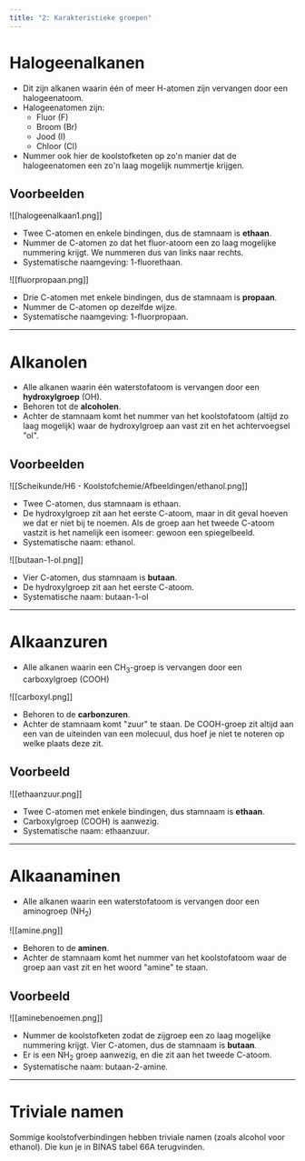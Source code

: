 ```yaml
---
title: "2: Karakteristieke groepen"
---
```

# Halogeenalkanen
- Dit zijn alkanen waarin één of meer H-atomen zijn vervangen door een halogeenatoom.
- Halogeenatomen zijn:
	- Fluor (F)
	- Broom (Br)
	- Jood (I)
	- Chloor (Cl)
- Nummer ook hier de koolstofketen op zo'n manier dat de halogeenatomen een zo'n laag mogelijk nummertje krijgen.
## Voorbeelden

![[halogeenalkaan1.png]]

- Twee C-atomen en enkele bindingen, dus de stamnaam is **ethaan**.
- Nummer de C-atomen zo dat het fluor-atoom een zo laag mogelijke nummering krijgt. We nummeren dus van links naar rechts.
- Systematische naamgeving: 1-fluorethaan.

![[fluorpropaan.png]]
- Drie C-atomen met enkele bindingen, dus de stamnaam is **propaan**.
- Nummer de C-atomen op dezelfde wijze.
- Systematische naamgeving: 1-fluorpropaan.

---
# Alkanolen
- Alle alkanen waarin één waterstofatoom is vervangen door een **hydroxylgroep** (OH).
- Behoren tot de **alcoholen**.
- Achter de stamnaam komt het nummer van het koolstofatoom (altijd zo laag mogelijk) waar de hydroxylgroep aan vast zit en het achtervoegsel "ol".
## Voorbeelden

![[Scheikunde/H6 - Koolstofchemie/Afbeeldingen/ethanol.png]]

- Twee C-atomen, dus stamnaam is ethaan.
- De hydroxylgroep zit aan het eerste C-atoom, maar in dit geval hoeven we dat er niet bij te noemen. Als de groep aan het tweede C-atoom vastzit is het namelijk een isomeer: gewoon een spiegelbeeld.
- Systematische naam: ethanol.

![[butaan-1-ol.png]]

- Vier C-atomen, dus stamnaam is **butaan**.
- De hydroxylgroep zit aan het eerste C-atoom.
- Systematische naam: butaan-1-ol

---
# Alkaanzuren
- Alle alkanen waarin een CH<sub>3</sub>-groep is vervangen door een carboxylgroep (COOH)
 
![[carboxyl.png]]

- Behoren to de **carbonzuren**.
- Achter de stamnaam komt "zuur" te staan. De COOH-groep zit altijd aan een van de uiteinden van een molecuul, dus hoef je niet te noteren op welke plaats deze zit.
## Voorbeeld

![[ethaanzuur.png]]
- Twee C-atomen met enkele bindingen, dus stamnaam is **ethaan**.
- Carboxylgroep (COOH) is aanwezig.
- Systematische naam: ethaanzuur.

---
# Alkaanaminen
- Alle alkanen waarin een waterstofatoom is vervangen door een aminogroep (NH<sub>2</sub>)

![[amine.png]]

- Behoren to de **aminen**.
- Achter de stamnaam komt het nummer van het koolstofatoom waar de groep aan vast zit en het woord "amine" te staan.
## Voorbeeld

![[aminebenoemen.png]]

- Nummer de koolstofketen zodat de zijgroep een zo laag mogelijke nummering krijgt. Vier C-atomen, dus de stamnaam is **butaan**.
- Er is een NH<sub>2</sub> groep aanwezig, en die zit aan het tweede C-atoom.
- Systematische naam: butaan-2-amine.

---
# Triviale namen
Sommige koolstofverbindingen hebben triviale namen (zoals alcohol voor ethanol). Die kun je in BINAS tabel 66A terugvinden.